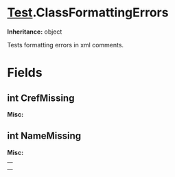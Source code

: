 # [Test](TableOfContents.Test.md).ClassFormattingErrors

**Inheritance:** object  

Tests formatting errors in xml comments.  

# Fields

## int CrefMissing

**Misc:**  
  

## int NameMissing

**Misc:**  
__  
__  

